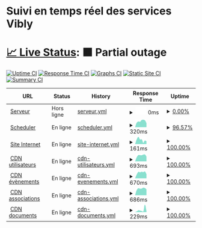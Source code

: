 <h1>Suivi en temps réel des services Vibly</h1>

# [📈 Live Status](https://demo.upptime.js.org): <!--live status--> **🟧 Partial outage**

[![Uptime CI](https://github.com/Rileyjrjohns/vibly-status/workflows/Uptime%20CI/badge.svg)](https://github.com/Rileyjrjohns/vibly-status/actions?query=workflow%3A%22Uptime+CI%22)
[![Response Time CI](https://github.com/Rileyjrjohns/vibly-status/workflows/Response%20Time%20CI/badge.svg)](https://github.com/Rileyjrjohns/vibly-status/actions?query=workflow%3A%22Response+Time+CI%22)
[![Graphs CI](https://github.com/Rileyjrjohns/vibly-status/workflows/Graphs%20CI/badge.svg)](https://github.com/Rileyjrjohns/vibly-status/actions?query=workflow%3A%22Graphs+CI%22)
[![Static Site CI](https://github.com/Rileyjrjohns/vibly-status/workflows/Static%20Site%20CI/badge.svg)](https://github.com/Rileyjrjohns/vibly-status/actions?query=workflow%3A%22Static+Site+CI%22)
[![Summary CI](https://github.com/Rileyjrjohns/vibly-status/workflows/Summary%20CI/badge.svg)](https://github.com/Rileyjrjohns/vibly-status/actions?query=workflow%3A%22Summary+CI%22)

<!--start: status pages-->
<!-- This summary is generated by Upptime (https://github.com/upptime/upptime) -->
<!-- Do not edit this manually, your changes will be overwritten -->
<!-- prettier-ignore -->
| URL | Status | History | Response Time | Uptime |
| --- | ------ | ------- | ------------- | ------ |
| <img alt="" src="https://icons.duckduckgo.com/ip3/rest.vibly.app.ico" height="13"> [Serveur](https://rest.vibly.app) | Hors ligne | [serveur.yml](https://github.com/Rileyjrjohns/vibly-status/commits/HEAD/history/serveur.yml) | <details><summary><img alt="Response time graph" src="./graphs/serveur/response-time-week.png" height="20"> 0ms</summary><br><a href="https://status.vibly.app/history/serveur"><img alt="Response time 597" src="https://img.shields.io/endpoint?url=https%3A%2F%2Fraw.githubusercontent.com%2FRileyjrjohns%2Fvibly-status%2FHEAD%2Fapi%2Fserveur%2Fresponse-time.json"></a><br><a href="https://status.vibly.app/history/serveur"><img alt="24-hour response time 0" src="https://img.shields.io/endpoint?url=https%3A%2F%2Fraw.githubusercontent.com%2FRileyjrjohns%2Fvibly-status%2FHEAD%2Fapi%2Fserveur%2Fresponse-time-day.json"></a><br><a href="https://status.vibly.app/history/serveur"><img alt="7-day response time 0" src="https://img.shields.io/endpoint?url=https%3A%2F%2Fraw.githubusercontent.com%2FRileyjrjohns%2Fvibly-status%2FHEAD%2Fapi%2Fserveur%2Fresponse-time-week.json"></a><br><a href="https://status.vibly.app/history/serveur"><img alt="30-day response time 0" src="https://img.shields.io/endpoint?url=https%3A%2F%2Fraw.githubusercontent.com%2FRileyjrjohns%2Fvibly-status%2FHEAD%2Fapi%2Fserveur%2Fresponse-time-month.json"></a><br><a href="https://status.vibly.app/history/serveur"><img alt="1-year response time 587" src="https://img.shields.io/endpoint?url=https%3A%2F%2Fraw.githubusercontent.com%2FRileyjrjohns%2Fvibly-status%2FHEAD%2Fapi%2Fserveur%2Fresponse-time-year.json"></a></details> | <details><summary><a href="https://status.vibly.app/history/serveur">0.00%</a></summary><a href="https://status.vibly.app/history/serveur"><img alt="All-time uptime 86.35%" src="https://img.shields.io/endpoint?url=https%3A%2F%2Fraw.githubusercontent.com%2FRileyjrjohns%2Fvibly-status%2FHEAD%2Fapi%2Fserveur%2Fuptime.json"></a><br><a href="https://status.vibly.app/history/serveur"><img alt="24-hour uptime 0.00%" src="https://img.shields.io/endpoint?url=https%3A%2F%2Fraw.githubusercontent.com%2FRileyjrjohns%2Fvibly-status%2FHEAD%2Fapi%2Fserveur%2Fuptime-day.json"></a><br><a href="https://status.vibly.app/history/serveur"><img alt="7-day uptime 0.00%" src="https://img.shields.io/endpoint?url=https%3A%2F%2Fraw.githubusercontent.com%2FRileyjrjohns%2Fvibly-status%2FHEAD%2Fapi%2Fserveur%2Fuptime-week.json"></a><br><a href="https://status.vibly.app/history/serveur"><img alt="30-day uptime 0.00%" src="https://img.shields.io/endpoint?url=https%3A%2F%2Fraw.githubusercontent.com%2FRileyjrjohns%2Fvibly-status%2FHEAD%2Fapi%2Fserveur%2Fuptime-month.json"></a><br><a href="https://status.vibly.app/history/serveur"><img alt="1-year uptime 80.73%" src="https://img.shields.io/endpoint?url=https%3A%2F%2Fraw.githubusercontent.com%2FRileyjrjohns%2Fvibly-status%2FHEAD%2Fapi%2Fserveur%2Fuptime-year.json"></a></details>
| <img alt="" src="https://icons.duckduckgo.com/ip3/scheduler-env.eba-j8qik3nf.eu-west-3.elasticbeanstalk.com.ico" height="13"> [Scheduler](http://scheduler-env.eba-j8qik3nf.eu-west-3.elasticbeanstalk.com) | En ligne | [scheduler.yml](https://github.com/Rileyjrjohns/vibly-status/commits/HEAD/history/scheduler.yml) | <details><summary><img alt="Response time graph" src="./graphs/scheduler/response-time-week.png" height="20"> 320ms</summary><br><a href="https://status.vibly.app/history/scheduler"><img alt="Response time 269" src="https://img.shields.io/endpoint?url=https%3A%2F%2Fraw.githubusercontent.com%2FRileyjrjohns%2Fvibly-status%2FHEAD%2Fapi%2Fscheduler%2Fresponse-time.json"></a><br><a href="https://status.vibly.app/history/scheduler"><img alt="24-hour response time 352" src="https://img.shields.io/endpoint?url=https%3A%2F%2Fraw.githubusercontent.com%2FRileyjrjohns%2Fvibly-status%2FHEAD%2Fapi%2Fscheduler%2Fresponse-time-day.json"></a><br><a href="https://status.vibly.app/history/scheduler"><img alt="7-day response time 320" src="https://img.shields.io/endpoint?url=https%3A%2F%2Fraw.githubusercontent.com%2FRileyjrjohns%2Fvibly-status%2FHEAD%2Fapi%2Fscheduler%2Fresponse-time-week.json"></a><br><a href="https://status.vibly.app/history/scheduler"><img alt="30-day response time 289" src="https://img.shields.io/endpoint?url=https%3A%2F%2Fraw.githubusercontent.com%2FRileyjrjohns%2Fvibly-status%2FHEAD%2Fapi%2Fscheduler%2Fresponse-time-month.json"></a><br><a href="https://status.vibly.app/history/scheduler"><img alt="1-year response time 269" src="https://img.shields.io/endpoint?url=https%3A%2F%2Fraw.githubusercontent.com%2FRileyjrjohns%2Fvibly-status%2FHEAD%2Fapi%2Fscheduler%2Fresponse-time-year.json"></a></details> | <details><summary><a href="https://status.vibly.app/history/scheduler">96.57%</a></summary><a href="https://status.vibly.app/history/scheduler"><img alt="All-time uptime 99.94%" src="https://img.shields.io/endpoint?url=https%3A%2F%2Fraw.githubusercontent.com%2FRileyjrjohns%2Fvibly-status%2FHEAD%2Fapi%2Fscheduler%2Fuptime.json"></a><br><a href="https://status.vibly.app/history/scheduler"><img alt="24-hour uptime 75.97%" src="https://img.shields.io/endpoint?url=https%3A%2F%2Fraw.githubusercontent.com%2FRileyjrjohns%2Fvibly-status%2FHEAD%2Fapi%2Fscheduler%2Fuptime-day.json"></a><br><a href="https://status.vibly.app/history/scheduler"><img alt="7-day uptime 96.57%" src="https://img.shields.io/endpoint?url=https%3A%2F%2Fraw.githubusercontent.com%2FRileyjrjohns%2Fvibly-status%2FHEAD%2Fapi%2Fscheduler%2Fuptime-week.json"></a><br><a href="https://status.vibly.app/history/scheduler"><img alt="30-day uptime 99.21%" src="https://img.shields.io/endpoint?url=https%3A%2F%2Fraw.githubusercontent.com%2FRileyjrjohns%2Fvibly-status%2FHEAD%2Fapi%2Fscheduler%2Fuptime-month.json"></a><br><a href="https://status.vibly.app/history/scheduler"><img alt="1-year uptime 99.93%" src="https://img.shields.io/endpoint?url=https%3A%2F%2Fraw.githubusercontent.com%2FRileyjrjohns%2Fvibly-status%2FHEAD%2Fapi%2Fscheduler%2Fuptime-year.json"></a></details>
| <img alt="" src="https://icons.duckduckgo.com/ip3/vibly.fr.ico" height="13"> [Site Internet](https://vibly.fr) | En ligne | [site-internet.yml](https://github.com/Rileyjrjohns/vibly-status/commits/HEAD/history/site-internet.yml) | <details><summary><img alt="Response time graph" src="./graphs/site-internet/response-time-week.png" height="20"> 161ms</summary><br><a href="https://status.vibly.app/history/site-internet"><img alt="Response time 201" src="https://img.shields.io/endpoint?url=https%3A%2F%2Fraw.githubusercontent.com%2FRileyjrjohns%2Fvibly-status%2FHEAD%2Fapi%2Fsite-internet%2Fresponse-time.json"></a><br><a href="https://status.vibly.app/history/site-internet"><img alt="24-hour response time 108" src="https://img.shields.io/endpoint?url=https%3A%2F%2Fraw.githubusercontent.com%2FRileyjrjohns%2Fvibly-status%2FHEAD%2Fapi%2Fsite-internet%2Fresponse-time-day.json"></a><br><a href="https://status.vibly.app/history/site-internet"><img alt="7-day response time 161" src="https://img.shields.io/endpoint?url=https%3A%2F%2Fraw.githubusercontent.com%2FRileyjrjohns%2Fvibly-status%2FHEAD%2Fapi%2Fsite-internet%2Fresponse-time-week.json"></a><br><a href="https://status.vibly.app/history/site-internet"><img alt="30-day response time 192" src="https://img.shields.io/endpoint?url=https%3A%2F%2Fraw.githubusercontent.com%2FRileyjrjohns%2Fvibly-status%2FHEAD%2Fapi%2Fsite-internet%2Fresponse-time-month.json"></a><br><a href="https://status.vibly.app/history/site-internet"><img alt="1-year response time 195" src="https://img.shields.io/endpoint?url=https%3A%2F%2Fraw.githubusercontent.com%2FRileyjrjohns%2Fvibly-status%2FHEAD%2Fapi%2Fsite-internet%2Fresponse-time-year.json"></a></details> | <details><summary><a href="https://status.vibly.app/history/site-internet">100.00%</a></summary><a href="https://status.vibly.app/history/site-internet"><img alt="All-time uptime 99.98%" src="https://img.shields.io/endpoint?url=https%3A%2F%2Fraw.githubusercontent.com%2FRileyjrjohns%2Fvibly-status%2FHEAD%2Fapi%2Fsite-internet%2Fuptime.json"></a><br><a href="https://status.vibly.app/history/site-internet"><img alt="24-hour uptime 100.00%" src="https://img.shields.io/endpoint?url=https%3A%2F%2Fraw.githubusercontent.com%2FRileyjrjohns%2Fvibly-status%2FHEAD%2Fapi%2Fsite-internet%2Fuptime-day.json"></a><br><a href="https://status.vibly.app/history/site-internet"><img alt="7-day uptime 100.00%" src="https://img.shields.io/endpoint?url=https%3A%2F%2Fraw.githubusercontent.com%2FRileyjrjohns%2Fvibly-status%2FHEAD%2Fapi%2Fsite-internet%2Fuptime-week.json"></a><br><a href="https://status.vibly.app/history/site-internet"><img alt="30-day uptime 100.00%" src="https://img.shields.io/endpoint?url=https%3A%2F%2Fraw.githubusercontent.com%2FRileyjrjohns%2Fvibly-status%2FHEAD%2Fapi%2Fsite-internet%2Fuptime-month.json"></a><br><a href="https://status.vibly.app/history/site-internet"><img alt="1-year uptime 100.00%" src="https://img.shields.io/endpoint?url=https%3A%2F%2Fraw.githubusercontent.com%2FRileyjrjohns%2Fvibly-status%2FHEAD%2Fapi%2Fsite-internet%2Fuptime-year.json"></a></details>
| <img alt="" src="https://icons.duckduckgo.com/ip3/user-cdn.vibly.app.ico" height="13"> [CDN utilisateurs](https://user-cdn.vibly.app/health.html) | En ligne | [cdn-utilisateurs.yml](https://github.com/Rileyjrjohns/vibly-status/commits/HEAD/history/cdn-utilisateurs.yml) | <details><summary><img alt="Response time graph" src="./graphs/cdn-utilisateurs/response-time-week.png" height="20"> 693ms</summary><br><a href="https://status.vibly.app/history/cdn-utilisateurs"><img alt="Response time 646" src="https://img.shields.io/endpoint?url=https%3A%2F%2Fraw.githubusercontent.com%2FRileyjrjohns%2Fvibly-status%2FHEAD%2Fapi%2Fcdn-utilisateurs%2Fresponse-time.json"></a><br><a href="https://status.vibly.app/history/cdn-utilisateurs"><img alt="24-hour response time 552" src="https://img.shields.io/endpoint?url=https%3A%2F%2Fraw.githubusercontent.com%2FRileyjrjohns%2Fvibly-status%2FHEAD%2Fapi%2Fcdn-utilisateurs%2Fresponse-time-day.json"></a><br><a href="https://status.vibly.app/history/cdn-utilisateurs"><img alt="7-day response time 693" src="https://img.shields.io/endpoint?url=https%3A%2F%2Fraw.githubusercontent.com%2FRileyjrjohns%2Fvibly-status%2FHEAD%2Fapi%2Fcdn-utilisateurs%2Fresponse-time-week.json"></a><br><a href="https://status.vibly.app/history/cdn-utilisateurs"><img alt="30-day response time 679" src="https://img.shields.io/endpoint?url=https%3A%2F%2Fraw.githubusercontent.com%2FRileyjrjohns%2Fvibly-status%2FHEAD%2Fapi%2Fcdn-utilisateurs%2Fresponse-time-month.json"></a><br><a href="https://status.vibly.app/history/cdn-utilisateurs"><img alt="1-year response time 643" src="https://img.shields.io/endpoint?url=https%3A%2F%2Fraw.githubusercontent.com%2FRileyjrjohns%2Fvibly-status%2FHEAD%2Fapi%2Fcdn-utilisateurs%2Fresponse-time-year.json"></a></details> | <details><summary><a href="https://status.vibly.app/history/cdn-utilisateurs">100.00%</a></summary><a href="https://status.vibly.app/history/cdn-utilisateurs"><img alt="All-time uptime 99.99%" src="https://img.shields.io/endpoint?url=https%3A%2F%2Fraw.githubusercontent.com%2FRileyjrjohns%2Fvibly-status%2FHEAD%2Fapi%2Fcdn-utilisateurs%2Fuptime.json"></a><br><a href="https://status.vibly.app/history/cdn-utilisateurs"><img alt="24-hour uptime 100.00%" src="https://img.shields.io/endpoint?url=https%3A%2F%2Fraw.githubusercontent.com%2FRileyjrjohns%2Fvibly-status%2FHEAD%2Fapi%2Fcdn-utilisateurs%2Fuptime-day.json"></a><br><a href="https://status.vibly.app/history/cdn-utilisateurs"><img alt="7-day uptime 100.00%" src="https://img.shields.io/endpoint?url=https%3A%2F%2Fraw.githubusercontent.com%2FRileyjrjohns%2Fvibly-status%2FHEAD%2Fapi%2Fcdn-utilisateurs%2Fuptime-week.json"></a><br><a href="https://status.vibly.app/history/cdn-utilisateurs"><img alt="30-day uptime 100.00%" src="https://img.shields.io/endpoint?url=https%3A%2F%2Fraw.githubusercontent.com%2FRileyjrjohns%2Fvibly-status%2FHEAD%2Fapi%2Fcdn-utilisateurs%2Fuptime-month.json"></a><br><a href="https://status.vibly.app/history/cdn-utilisateurs"><img alt="1-year uptime 99.98%" src="https://img.shields.io/endpoint?url=https%3A%2F%2Fraw.githubusercontent.com%2FRileyjrjohns%2Fvibly-status%2FHEAD%2Fapi%2Fcdn-utilisateurs%2Fuptime-year.json"></a></details>
| <img alt="" src="https://icons.duckduckgo.com/ip3/events-cdn.vibly.app.ico" height="13"> [CDN évènements](https://events-cdn.vibly.app/health.html) | En ligne | [cdn-evenements.yml](https://github.com/Rileyjrjohns/vibly-status/commits/HEAD/history/cdn-evenements.yml) | <details><summary><img alt="Response time graph" src="./graphs/cdn-evenements/response-time-week.png" height="20"> 670ms</summary><br><a href="https://status.vibly.app/history/cdn-evenements"><img alt="Response time 653" src="https://img.shields.io/endpoint?url=https%3A%2F%2Fraw.githubusercontent.com%2FRileyjrjohns%2Fvibly-status%2FHEAD%2Fapi%2Fcdn-evenements%2Fresponse-time.json"></a><br><a href="https://status.vibly.app/history/cdn-evenements"><img alt="24-hour response time 477" src="https://img.shields.io/endpoint?url=https%3A%2F%2Fraw.githubusercontent.com%2FRileyjrjohns%2Fvibly-status%2FHEAD%2Fapi%2Fcdn-evenements%2Fresponse-time-day.json"></a><br><a href="https://status.vibly.app/history/cdn-evenements"><img alt="7-day response time 670" src="https://img.shields.io/endpoint?url=https%3A%2F%2Fraw.githubusercontent.com%2FRileyjrjohns%2Fvibly-status%2FHEAD%2Fapi%2Fcdn-evenements%2Fresponse-time-week.json"></a><br><a href="https://status.vibly.app/history/cdn-evenements"><img alt="30-day response time 661" src="https://img.shields.io/endpoint?url=https%3A%2F%2Fraw.githubusercontent.com%2FRileyjrjohns%2Fvibly-status%2FHEAD%2Fapi%2Fcdn-evenements%2Fresponse-time-month.json"></a><br><a href="https://status.vibly.app/history/cdn-evenements"><img alt="1-year response time 655" src="https://img.shields.io/endpoint?url=https%3A%2F%2Fraw.githubusercontent.com%2FRileyjrjohns%2Fvibly-status%2FHEAD%2Fapi%2Fcdn-evenements%2Fresponse-time-year.json"></a></details> | <details><summary><a href="https://status.vibly.app/history/cdn-evenements">100.00%</a></summary><a href="https://status.vibly.app/history/cdn-evenements"><img alt="All-time uptime 99.99%" src="https://img.shields.io/endpoint?url=https%3A%2F%2Fraw.githubusercontent.com%2FRileyjrjohns%2Fvibly-status%2FHEAD%2Fapi%2Fcdn-evenements%2Fuptime.json"></a><br><a href="https://status.vibly.app/history/cdn-evenements"><img alt="24-hour uptime 100.00%" src="https://img.shields.io/endpoint?url=https%3A%2F%2Fraw.githubusercontent.com%2FRileyjrjohns%2Fvibly-status%2FHEAD%2Fapi%2Fcdn-evenements%2Fuptime-day.json"></a><br><a href="https://status.vibly.app/history/cdn-evenements"><img alt="7-day uptime 100.00%" src="https://img.shields.io/endpoint?url=https%3A%2F%2Fraw.githubusercontent.com%2FRileyjrjohns%2Fvibly-status%2FHEAD%2Fapi%2Fcdn-evenements%2Fuptime-week.json"></a><br><a href="https://status.vibly.app/history/cdn-evenements"><img alt="30-day uptime 100.00%" src="https://img.shields.io/endpoint?url=https%3A%2F%2Fraw.githubusercontent.com%2FRileyjrjohns%2Fvibly-status%2FHEAD%2Fapi%2Fcdn-evenements%2Fuptime-month.json"></a><br><a href="https://status.vibly.app/history/cdn-evenements"><img alt="1-year uptime 99.98%" src="https://img.shields.io/endpoint?url=https%3A%2F%2Fraw.githubusercontent.com%2FRileyjrjohns%2Fvibly-status%2FHEAD%2Fapi%2Fcdn-evenements%2Fuptime-year.json"></a></details>
| <img alt="" src="https://icons.duckduckgo.com/ip3/unions-cdn.vibly.app.ico" height="13"> [CDN associations](https://unions-cdn.vibly.app/health.html) | En ligne | [cdn-associations.yml](https://github.com/Rileyjrjohns/vibly-status/commits/HEAD/history/cdn-associations.yml) | <details><summary><img alt="Response time graph" src="./graphs/cdn-associations/response-time-week.png" height="20"> 686ms</summary><br><a href="https://status.vibly.app/history/cdn-associations"><img alt="Response time 660" src="https://img.shields.io/endpoint?url=https%3A%2F%2Fraw.githubusercontent.com%2FRileyjrjohns%2Fvibly-status%2FHEAD%2Fapi%2Fcdn-associations%2Fresponse-time.json"></a><br><a href="https://status.vibly.app/history/cdn-associations"><img alt="24-hour response time 608" src="https://img.shields.io/endpoint?url=https%3A%2F%2Fraw.githubusercontent.com%2FRileyjrjohns%2Fvibly-status%2FHEAD%2Fapi%2Fcdn-associations%2Fresponse-time-day.json"></a><br><a href="https://status.vibly.app/history/cdn-associations"><img alt="7-day response time 686" src="https://img.shields.io/endpoint?url=https%3A%2F%2Fraw.githubusercontent.com%2FRileyjrjohns%2Fvibly-status%2FHEAD%2Fapi%2Fcdn-associations%2Fresponse-time-week.json"></a><br><a href="https://status.vibly.app/history/cdn-associations"><img alt="30-day response time 662" src="https://img.shields.io/endpoint?url=https%3A%2F%2Fraw.githubusercontent.com%2FRileyjrjohns%2Fvibly-status%2FHEAD%2Fapi%2Fcdn-associations%2Fresponse-time-month.json"></a><br><a href="https://status.vibly.app/history/cdn-associations"><img alt="1-year response time 659" src="https://img.shields.io/endpoint?url=https%3A%2F%2Fraw.githubusercontent.com%2FRileyjrjohns%2Fvibly-status%2FHEAD%2Fapi%2Fcdn-associations%2Fresponse-time-year.json"></a></details> | <details><summary><a href="https://status.vibly.app/history/cdn-associations">100.00%</a></summary><a href="https://status.vibly.app/history/cdn-associations"><img alt="All-time uptime 99.99%" src="https://img.shields.io/endpoint?url=https%3A%2F%2Fraw.githubusercontent.com%2FRileyjrjohns%2Fvibly-status%2FHEAD%2Fapi%2Fcdn-associations%2Fuptime.json"></a><br><a href="https://status.vibly.app/history/cdn-associations"><img alt="24-hour uptime 100.00%" src="https://img.shields.io/endpoint?url=https%3A%2F%2Fraw.githubusercontent.com%2FRileyjrjohns%2Fvibly-status%2FHEAD%2Fapi%2Fcdn-associations%2Fuptime-day.json"></a><br><a href="https://status.vibly.app/history/cdn-associations"><img alt="7-day uptime 100.00%" src="https://img.shields.io/endpoint?url=https%3A%2F%2Fraw.githubusercontent.com%2FRileyjrjohns%2Fvibly-status%2FHEAD%2Fapi%2Fcdn-associations%2Fuptime-week.json"></a><br><a href="https://status.vibly.app/history/cdn-associations"><img alt="30-day uptime 100.00%" src="https://img.shields.io/endpoint?url=https%3A%2F%2Fraw.githubusercontent.com%2FRileyjrjohns%2Fvibly-status%2FHEAD%2Fapi%2Fcdn-associations%2Fuptime-month.json"></a><br><a href="https://status.vibly.app/history/cdn-associations"><img alt="1-year uptime 99.98%" src="https://img.shields.io/endpoint?url=https%3A%2F%2Fraw.githubusercontent.com%2FRileyjrjohns%2Fvibly-status%2FHEAD%2Fapi%2Fcdn-associations%2Fuptime-year.json"></a></details>
| <img alt="" src="https://icons.duckduckgo.com/ip3/legal-cdn.vibly.app.ico" height="13"> [CDN documents](https://legal-cdn.vibly.app/health.html) | En ligne | [cdn-documents.yml](https://github.com/Rileyjrjohns/vibly-status/commits/HEAD/history/cdn-documents.yml) | <details><summary><img alt="Response time graph" src="./graphs/cdn-documents/response-time-week.png" height="20"> 229ms</summary><br><a href="https://status.vibly.app/history/cdn-documents"><img alt="Response time 154" src="https://img.shields.io/endpoint?url=https%3A%2F%2Fraw.githubusercontent.com%2FRileyjrjohns%2Fvibly-status%2FHEAD%2Fapi%2Fcdn-documents%2Fresponse-time.json"></a><br><a href="https://status.vibly.app/history/cdn-documents"><img alt="24-hour response time 83" src="https://img.shields.io/endpoint?url=https%3A%2F%2Fraw.githubusercontent.com%2FRileyjrjohns%2Fvibly-status%2FHEAD%2Fapi%2Fcdn-documents%2Fresponse-time-day.json"></a><br><a href="https://status.vibly.app/history/cdn-documents"><img alt="7-day response time 229" src="https://img.shields.io/endpoint?url=https%3A%2F%2Fraw.githubusercontent.com%2FRileyjrjohns%2Fvibly-status%2FHEAD%2Fapi%2Fcdn-documents%2Fresponse-time-week.json"></a><br><a href="https://status.vibly.app/history/cdn-documents"><img alt="30-day response time 178" src="https://img.shields.io/endpoint?url=https%3A%2F%2Fraw.githubusercontent.com%2FRileyjrjohns%2Fvibly-status%2FHEAD%2Fapi%2Fcdn-documents%2Fresponse-time-month.json"></a><br><a href="https://status.vibly.app/history/cdn-documents"><img alt="1-year response time 150" src="https://img.shields.io/endpoint?url=https%3A%2F%2Fraw.githubusercontent.com%2FRileyjrjohns%2Fvibly-status%2FHEAD%2Fapi%2Fcdn-documents%2Fresponse-time-year.json"></a></details> | <details><summary><a href="https://status.vibly.app/history/cdn-documents">100.00%</a></summary><a href="https://status.vibly.app/history/cdn-documents"><img alt="All-time uptime 99.99%" src="https://img.shields.io/endpoint?url=https%3A%2F%2Fraw.githubusercontent.com%2FRileyjrjohns%2Fvibly-status%2FHEAD%2Fapi%2Fcdn-documents%2Fuptime.json"></a><br><a href="https://status.vibly.app/history/cdn-documents"><img alt="24-hour uptime 100.00%" src="https://img.shields.io/endpoint?url=https%3A%2F%2Fraw.githubusercontent.com%2FRileyjrjohns%2Fvibly-status%2FHEAD%2Fapi%2Fcdn-documents%2Fuptime-day.json"></a><br><a href="https://status.vibly.app/history/cdn-documents"><img alt="7-day uptime 100.00%" src="https://img.shields.io/endpoint?url=https%3A%2F%2Fraw.githubusercontent.com%2FRileyjrjohns%2Fvibly-status%2FHEAD%2Fapi%2Fcdn-documents%2Fuptime-week.json"></a><br><a href="https://status.vibly.app/history/cdn-documents"><img alt="30-day uptime 100.00%" src="https://img.shields.io/endpoint?url=https%3A%2F%2Fraw.githubusercontent.com%2FRileyjrjohns%2Fvibly-status%2FHEAD%2Fapi%2Fcdn-documents%2Fuptime-month.json"></a><br><a href="https://status.vibly.app/history/cdn-documents"><img alt="1-year uptime 99.98%" src="https://img.shields.io/endpoint?url=https%3A%2F%2Fraw.githubusercontent.com%2FRileyjrjohns%2Fvibly-status%2FHEAD%2Fapi%2Fcdn-documents%2Fuptime-year.json"></a></details>

<!--end: status pages-->
